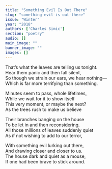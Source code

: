 ```yaml
---
title: "Something Evil Is Out There"
slug: "something-evil-is-out-there"
issue: "Winter"
year: "2018"
authors: ['Charles Simic']
section: "poetry"
audio: []
main_image: ""
banner_image: ""
images: []
---
```

  
That’s what the leaves are telling us tonight.  
Hear them panic and then fall silent,  
So though we strain our ears, we hear nothing—  
Which is far more terrifying than something.

   
Minutes seem to pass, whole lifetimes,  
While we wait for it to show itself  
This very moment, or maybe the next?  
As the trees rush to make us believe

   
Their branches banging on the house  
To be let in and then reconsidering.  
All those millions of leaves suddenly quiet  
As if not wishing to add to our terror,

   
With something evil lurking out there,  
And drawing closer and closer to us.  
The house dark and quiet as a mouse,  
If one had been brave to stick around.

